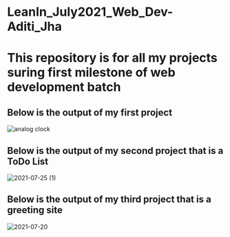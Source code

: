 # LeanIn_July2021_Web_Dev-Aditi_Jha
# This repository is for all my projects suring first milestone of web development batch
## Below is the output of my first project
![analog clock](https://user-images.githubusercontent.com/68181276/126031050-44a057b9-d0a6-43fd-97ee-e28abe243984.png)

## Below is the output of my second project that is a ToDo List

![2021-07-25 (1)](https://user-images.githubusercontent.com/68181276/126905166-a25c1a4f-8970-481a-b088-e0ca409b3a88.png)

## Below is the output of my third project that is a greeting site
![2021-07-20](https://user-images.githubusercontent.com/68181276/129058443-98f1ec73-fc95-460a-9e31-e60a307ebb1b.png)

